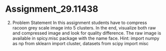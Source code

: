 # Assignment_29.11438
2. Problem Statement
In this assignment students have to compress racoon grey scale image into 5 clusters. In
the end, visualize both raw and compressed image and look for quality difference.
The raw image is available in spicy.misc package with the name face.
Hint:
import numpy as np
from sklearn import cluster, datasets
from scipy import misc
